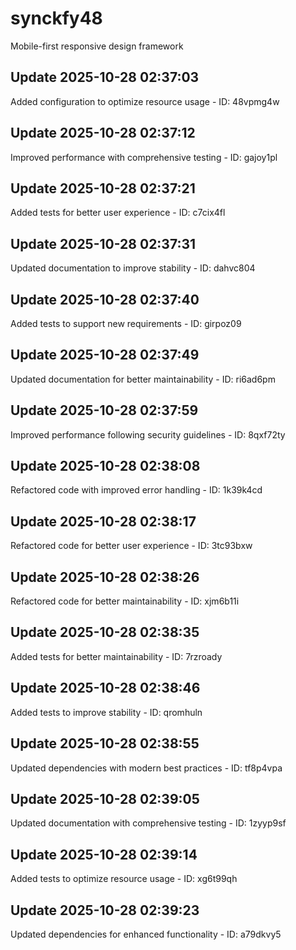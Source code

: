# synckfy48
Mobile-first responsive design framework

## Update 2025-10-28 02:37:03
Added configuration to optimize resource usage - ID: 48vpmg4w


## Update 2025-10-28 02:37:12
Improved performance with comprehensive testing - ID: gajoy1pl


## Update 2025-10-28 02:37:21
Added tests for better user experience - ID: c7cix4fl


## Update 2025-10-28 02:37:31
Updated documentation to improve stability - ID: dahvc804


## Update 2025-10-28 02:37:40
Added tests to support new requirements - ID: girpoz09


## Update 2025-10-28 02:37:49
Updated documentation for better maintainability - ID: ri6ad6pm


## Update 2025-10-28 02:37:59
Improved performance following security guidelines - ID: 8qxf72ty


## Update 2025-10-28 02:38:08
Refactored code with improved error handling - ID: 1k39k4cd


## Update 2025-10-28 02:38:17
Refactored code for better user experience - ID: 3tc93bxw


## Update 2025-10-28 02:38:26
Refactored code for better maintainability - ID: xjm6b11i


## Update 2025-10-28 02:38:35
Added tests for better maintainability - ID: 7rzroady


## Update 2025-10-28 02:38:46
Added tests to improve stability - ID: qromhuln


## Update 2025-10-28 02:38:55
Updated dependencies with modern best practices - ID: tf8p4vpa


## Update 2025-10-28 02:39:05
Updated documentation with comprehensive testing - ID: 1zyyp9sf


## Update 2025-10-28 02:39:14
Added tests to optimize resource usage - ID: xg6t99qh


## Update 2025-10-28 02:39:23
Updated dependencies for enhanced functionality - ID: a79dkvy5

